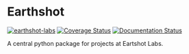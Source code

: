 # Earthshot

[![earthshot-labs](https://circleci.com/gh/earthshot-labs/earthshot.svg?style=shield)](https://app.circleci.com/pipelines/github/earthshot-labs/earthshot?branch=main)
[![Coverage Status](https://coveralls.io/repos/github/earthshot-labs/earthshot/badge.svg)](https://coveralls.io/github/earthshot-labs/earthshot)
[![Documentation Status](https://readthedocs.org/projects/earthshot/badge/?version=latest)](https://earthshot.readthedocs.io/en/latest/?badge=latest)


A central python package for projects at Eartshot Labs.
